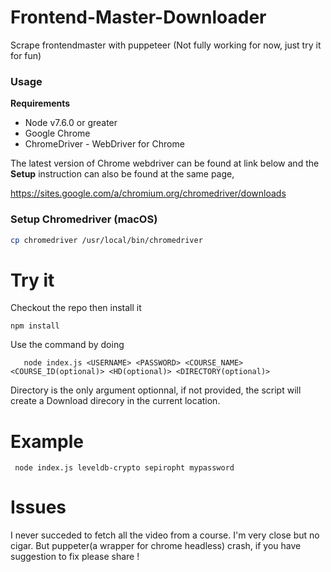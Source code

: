 # Frontend-Master-Downloader
Scrape frontendmaster with puppeteer (Not fully working for now, just try it for fun)

### Usage

**Requirements**

- Node v7.6.0 or greater
- Google Chrome
- ChromeDriver - WebDriver for Chrome

The latest version of Chrome webdriver can be found at link below and the **Setup** instruction can also be found at the same page,

https://sites.google.com/a/chromium.org/chromedriver/downloads

### Setup Chromedriver (macOS)
```sh
cp chromedriver /usr/local/bin/chromedriver
```

# Try it

Checkout the repo then install it

```
npm install
```
Use the command by doing

```
   node index.js <USERNAME> <PASSWORD> <COURSE_NAME> <COURSE_ID(optional)> <HD(optional)> <DIRECTORY(optional)>
```
Directory is the only argument optionnal, if not provided, the script will create a Download direcory in the current location.

# Example

```
 node index.js leveldb-crypto sepiropht mypassword

```
# Issues

I never succeded to fetch all the video from a course. I'm very close but no cigar. But puppeter(a wrapper for chrome headless) crash, if you have suggestion to fix please share !
